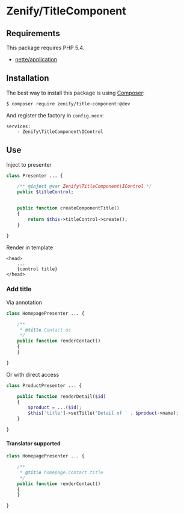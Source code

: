 # Zenify/TitleComponent


## Requirements

This package requires PHP 5.4.

- [nette/application](https://github.com/nette/application/)


## Installation

The best way to install this package is using [Composer](http://getcomposer.org/):

```sh
$ composer require zenify/title-component:@dev
```

And register the factory in `config.neon`:

```neon
services:
	- Zenify\TitleComponent\IControl
```


## Use

Inject to presenter

```php
class Presenter ... {

	/** @inject @var Zenify\TitleComponent\IControl */
	public $titleControl;


	public function createComponentTitle()
	{
		return $this->titleControl->create();
	}

}
```

Render in template

```smarty
<head>
	...
	{control title}
</head>
```

### Add title

Via annotation

```php
class HomepagePresenter ... {

	/**
	 * @title Contact us
	 */
	public function renderContact()
	{
	}

}
```

Or with direct access

```php
class ProductPresenter ... {

	public function renderDetail($id)
	{
		$product = ...($id);
		$this['title']->setTitle('Detail of ' . $product->name);
	}

}
```

#### Translator supported


```php
class HomepagePresenter ... {

	/**
	 * @title homepage.contact.title
	 */
	public function renderContact()
	{
	}

}
```
